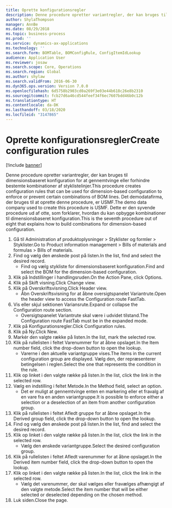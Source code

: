 ```yaml
---
title: Oprette konfigurationsregler
description: Denne procedure opretter variantregler, der kan bruges til dimensionsbaseret konfiguration for at gennemtvinge eller forhindre bestemte kombinationer af styklistelinjer.
author: ShylaThompson
manager: AnnBe
ms.date: 08/29/2018
ms.topic: business-process
ms.prod: ''
ms.service: dynamics-ax-applications
ms.technology: ''
ms.search.form: BOMTable, BOMConfigRule, ConfigItemIdLookup
audience: Application User
ms.reviewer: josaw
ms.search.scope: Core, Operations
ms.search.region: Global
ms.author: shylaw
ms.search.validFrom: 2016-06-30
ms.dyn365.ops.version: Version 7.0.0
ms.openlocfilehash: 6d5758b2903cd0a269f3e03e44b618c26e8b2310
ms.sourcegitcommit: fcb27d6a46cd544feef34f6ec7607bdd46b0c12b
ms.translationtype: HT
ms.contentlocale: da-DK
ms.lasthandoff: 03/18/2020
ms.locfileid: "3147865"
---
```

# <a name="create-configuration-rules"></a><span data-ttu-id="9d0ae-103">Oprette konfigurationsregler</span><span class="sxs-lookup"><span data-stu-id="9d0ae-103">Create configuration rules</span></span>

[!include [banner](../../includes/banner.md)]

<span data-ttu-id="9d0ae-104">Denne procedure opretter variantregler, der kan bruges til dimensionsbaseret konfiguration for at gennemtvinge eller forhindre bestemte kombinationer af styklistelinjer.</span><span class="sxs-lookup"><span data-stu-id="9d0ae-104">This procedure creates configuration rules that can be used for dimension-based configuration to enforce or prevent certain combinations of BOM lines.</span></span> <span data-ttu-id="9d0ae-105">Det demodatafirma, der bruges til at oprette denne procedure, er USMF.</span><span class="sxs-lookup"><span data-stu-id="9d0ae-105">The demo data company used to create this procedure is USMF.</span></span> <span data-ttu-id="9d0ae-106">Dette er den syvende procedure ud af otte, som forklarer, hvordan du kan opbygge kombinationer til dimensionsbaseret konfiguration.</span><span class="sxs-lookup"><span data-stu-id="9d0ae-106">This is the seventh procedure out of eight that explains how to build combinations for dimension-based configuration.</span></span>

1. <span data-ttu-id="9d0ae-107">Gå til Administration af produktoplysninger > Styklister og formler > Styklister.</span><span class="sxs-lookup"><span data-stu-id="9d0ae-107">Go to Product information management > Bills of materials and formulas > Bills of materials.</span></span>
2. <span data-ttu-id="9d0ae-108">Find og vælg den ønskede post på listen.</span><span class="sxs-lookup"><span data-stu-id="9d0ae-108">In the list, find and select the desired record.</span></span>
    * <span data-ttu-id="9d0ae-109">Find og vælg stykliste for dimensionsbaseret konfiguration.</span><span class="sxs-lookup"><span data-stu-id="9d0ae-109">Find and select the BOM for the dimension-based configuration.</span></span>  
3. <span data-ttu-id="9d0ae-110">Klik på Indstillinger i handlingsruden.</span><span class="sxs-lookup"><span data-stu-id="9d0ae-110">On the Action Pane, click Options.</span></span>
4. <span data-ttu-id="9d0ae-111">Klik på Skift visning.</span><span class="sxs-lookup"><span data-stu-id="9d0ae-111">Click Change view.</span></span>
5. <span data-ttu-id="9d0ae-112">Klik på Overskriftsvisning.</span><span class="sxs-lookup"><span data-stu-id="9d0ae-112">Click Header view.</span></span>
    * <span data-ttu-id="9d0ae-113">Åbn Overskriftsvisning for at åbne oversigtspanelet Variantrute.</span><span class="sxs-lookup"><span data-stu-id="9d0ae-113">Open the header view to access the Configuration route FastTab.</span></span>  
6. <span data-ttu-id="9d0ae-114">Vis eller skjul sektionen Variansrute.</span><span class="sxs-lookup"><span data-stu-id="9d0ae-114">Expand or collapse the Configuration route section.</span></span>
    * <span data-ttu-id="9d0ae-115">Oversigtspanelet Variantrute skal være i udvidet tilstand.</span><span class="sxs-lookup"><span data-stu-id="9d0ae-115">The Configuration route FastTab must be in the expanded mode.</span></span>  
7. <span data-ttu-id="9d0ae-116">Klik på Konfigurationsregler.</span><span class="sxs-lookup"><span data-stu-id="9d0ae-116">Click Configuration rules.</span></span>
8. <span data-ttu-id="9d0ae-117">Klik på Ny.</span><span class="sxs-lookup"><span data-stu-id="9d0ae-117">Click New.</span></span>
9. <span data-ttu-id="9d0ae-118">Markér den valgte række på listen.</span><span class="sxs-lookup"><span data-stu-id="9d0ae-118">In the list, mark the selected row.</span></span>
10. <span data-ttu-id="9d0ae-119">Klik på rullelisten i feltet Varenummer for at åbne opslaget.</span><span class="sxs-lookup"><span data-stu-id="9d0ae-119">In the Item number field, click the drop-down button to open the lookup.</span></span>
    * <span data-ttu-id="9d0ae-120">Varerne i den aktuelle variantgruppe vises.</span><span class="sxs-lookup"><span data-stu-id="9d0ae-120">The items in the current configuration group are displayed.</span></span> <span data-ttu-id="9d0ae-121">Vælg den, der repræsenterer betingelsen i reglen.</span><span class="sxs-lookup"><span data-stu-id="9d0ae-121">Select the one that represents the condition in the rule.</span></span>  
11. <span data-ttu-id="9d0ae-122">Klik op linket i den valgte række på listen.</span><span class="sxs-lookup"><span data-stu-id="9d0ae-122">In the list, click the link in the selected row.</span></span>
12. <span data-ttu-id="9d0ae-123">Vælg en indstilling i feltet Metode.</span><span class="sxs-lookup"><span data-stu-id="9d0ae-123">In the Method field, select an option.</span></span>
    * <span data-ttu-id="9d0ae-124">Det er muligt at gennemtvinge enten en markering eller et fravalg af en vare fra en anden variantgruppe.</span><span class="sxs-lookup"><span data-stu-id="9d0ae-124">It is possible to enforce either a selection or a deselection of an item from another configuration group.</span></span>  
13. <span data-ttu-id="9d0ae-125">Klik på rullelisten i feltet Afledt gruppe for at åbne opslaget.</span><span class="sxs-lookup"><span data-stu-id="9d0ae-125">In the Derived group field, click the drop-down button to open the lookup.</span></span>
14. <span data-ttu-id="9d0ae-126">Find og vælg den ønskede post på listen.</span><span class="sxs-lookup"><span data-stu-id="9d0ae-126">In the list, find and select the desired record.</span></span>
15. <span data-ttu-id="9d0ae-127">Klik op linket i den valgte række på listen.</span><span class="sxs-lookup"><span data-stu-id="9d0ae-127">In the list, click the link in the selected row.</span></span>
    * <span data-ttu-id="9d0ae-128">Vælg den ønskede variantgruppe.</span><span class="sxs-lookup"><span data-stu-id="9d0ae-128">Select the desired configuration group.</span></span>  
16. <span data-ttu-id="9d0ae-129">Klik på rullelisten i feltet Afledt varenummer for at åbne opslaget.</span><span class="sxs-lookup"><span data-stu-id="9d0ae-129">In the Derived item number field, click the drop-down button to open the lookup.</span></span>
17. <span data-ttu-id="9d0ae-130">Klik op linket i den valgte række på listen.</span><span class="sxs-lookup"><span data-stu-id="9d0ae-130">In the list, click the link in the selected row.</span></span>
    * <span data-ttu-id="9d0ae-131">Vælg det varenummer, der skal vælges eller fravælges afhængigt af den valgte metode.</span><span class="sxs-lookup"><span data-stu-id="9d0ae-131">Select the item number that will be either selected or deselected depending on the chosen method.</span></span>  
18. <span data-ttu-id="9d0ae-132">Luk siden.</span><span class="sxs-lookup"><span data-stu-id="9d0ae-132">Close the page.</span></span>

